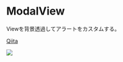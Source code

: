 # ModalView

Viewを背景透過してアラートをカスタムする。

[Qiita](http://qiita.com/ngo275/items/80477dd74f77328eb4e0)

![](https://qiita-image-store.s3.amazonaws.com/0/122365/773a9797-515a-3bad-9470-e0597ba539ef.gif)
